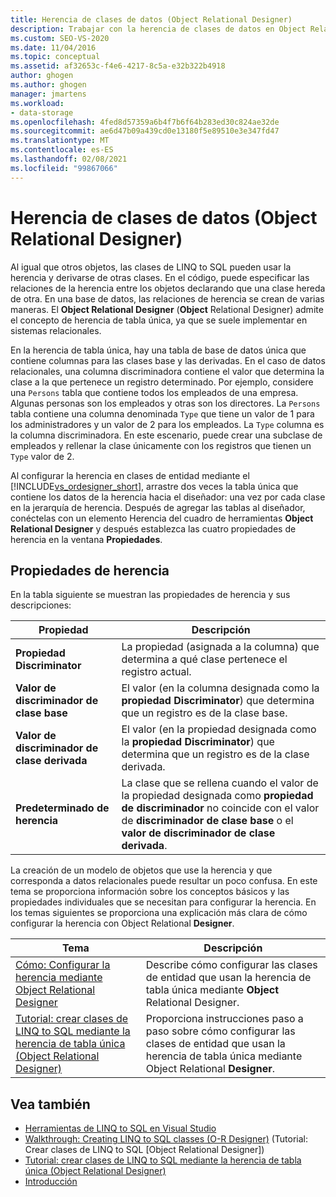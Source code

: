 ```yaml
---
title: Herencia de clases de datos (Object Relational Designer)
description: Trabajar con la herencia de clases de datos en Object Relational Designer (Object Relational Designer), una herramienta de clase LINQ to SQL en Visual Studio.
ms.custom: SEO-VS-2020
ms.date: 11/04/2016
ms.topic: conceptual
ms.assetid: af32653c-f4e6-4217-8c5a-e32b322b4918
author: ghogen
ms.author: ghogen
manager: jmartens
ms.workload:
- data-storage
ms.openlocfilehash: 4fed8d57359a6b4f7b6f64b283ed30c824ae32de
ms.sourcegitcommit: ae6d47b09a439cd0e13180f5e89510e3e347fd47
ms.translationtype: MT
ms.contentlocale: es-ES
ms.lasthandoff: 02/08/2021
ms.locfileid: "99867066"
---
```

# <a name="data-class-inheritance-or-designer"></a>Herencia de clases de datos (Object Relational Designer)

Al igual que otros objetos, las clases de LINQ to SQL pueden usar la herencia y derivarse de otras clases. En el código, puede especificar las relaciones de la herencia entre los objetos declarando que una clase hereda de otra. En una base de datos, las relaciones de herencia se crean de varias maneras. El **Object Relational Designer** (**Object** Relational Designer) admite el concepto de herencia de tabla única, ya que se suele implementar en sistemas relacionales.

En la herencia de tabla única, hay una tabla de base de datos única que contiene columnas para las clases base y las derivadas. En el caso de datos relacionales, una columna discriminadora contiene el valor que determina la clase a la que pertenece un registro determinado. Por ejemplo, considere una `Persons` tabla que contiene todos los empleados de una empresa. Algunas personas son los empleados y otras son los directores. La `Persons` tabla contiene una columna denominada `Type` que tiene un valor de 1 para los administradores y un valor de 2 para los empleados. La `Type` columna es la columna discriminadora. En este escenario, puede crear una subclase de empleados y rellenar la clase únicamente con los registros que tienen un `Type` valor de 2.

Al configurar la herencia en clases de entidad mediante el [!INCLUDE[vs_ordesigner_short](../data-tools/includes/vs_ordesigner_short_md.md)], arrastre dos veces la tabla única que contiene los datos de la herencia hacia el diseñador: una vez por cada clase en la jerarquía de herencia. Después de agregar las tablas al diseñador, conéctelas con un elemento Herencia del cuadro de herramientas **Object Relational Designer** y después establezca las cuatro propiedades de herencia en la ventana **Propiedades**.

## <a name="inheritance-properties"></a>Propiedades de herencia

En la tabla siguiente se muestran las propiedades de herencia y sus descripciones:

|Propiedad|Descripción|
|--------------|-----------------|
|**Propiedad Discriminator**|La propiedad (asignada a la columna) que determina a qué clase pertenece el registro actual.|
|**Valor de discriminador de clase base**|El valor (en la columna designada como la **propiedad Discriminator**) que determina que un registro es de la clase base.|
|**Valor de discriminador de clase derivada**|El valor (en la propiedad designada como la **propiedad Discriminator**) que determina que un registro es de la clase derivada.|
|**Predeterminado de herencia**|La clase que se rellena cuando el valor de la propiedad designada como **propiedad de discriminador** no coincide con el valor de **discriminador de clase base** o el **valor de discriminador de clase derivada**.|

La creación de un modelo de objetos que use la herencia y que corresponda a datos relacionales puede resultar un poco confusa. En este tema se proporciona información sobre los conceptos básicos y las propiedades individuales que se necesitan para configurar la herencia. En los temas siguientes se proporciona una explicación más clara de cómo configurar la herencia con Object Relational **Designer**.

|Tema|Descripción|
|-----------|-----------------|
|[Cómo: Configurar la herencia mediante Object Relational Designer](../data-tools/how-to-configure-inheritance-by-using-the-o-r-designer.md)|Describe cómo configurar las clases de entidad que usan la herencia de tabla única mediante **Object** Relational Designer.|
|[Tutorial: crear clases de LINQ to SQL mediante la herencia de tabla única (Object Relational Designer)](../data-tools/walkthrough-creating-linq-to-sql-classes-by-using-single-table-inheritance-o-r-designer.md)|Proporciona instrucciones paso a paso sobre cómo configurar las clases de entidad que usan la herencia de tabla única mediante Object Relational **Designer**.|

## <a name="see-also"></a>Vea también

- [Herramientas de LINQ to SQL en Visual Studio](../data-tools/linq-to-sql-tools-in-visual-studio2.md)
- [Walkthrough: Creating LINQ to SQL classes (O-R Designer)](how-to-create-linq-to-sql-classes-mapped-to-tables-and-views-o-r-designer.md) (Tutorial: Crear clases de LINQ to SQL [Object Relational Designer])
- [Tutorial: crear clases de LINQ to SQL mediante la herencia de tabla única (Object Relational Designer)](../data-tools/walkthrough-creating-linq-to-sql-classes-by-using-single-table-inheritance-o-r-designer.md)
- [Introducción](/dotnet/framework/data/adonet/sql/linq/getting-started)
